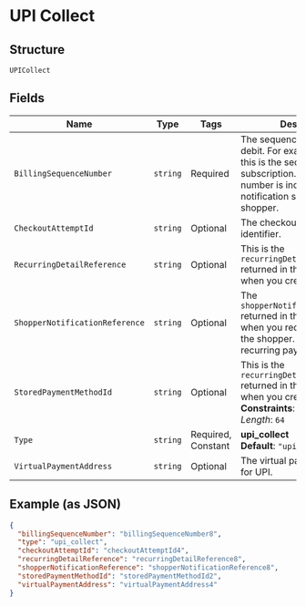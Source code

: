 
# UPI Collect

## Structure

`UPICollect`

## Fields

| Name | Type | Tags | Description |
|  --- | --- | --- | --- |
| `BillingSequenceNumber` | `string` | Required | The sequence number for the debit. For example, send **2** if this is the second debit for the subscription. The sequence number is included in the notification sent to the shopper. |
| `CheckoutAttemptId` | `string` | Optional | The checkout attempt identifier. |
| `RecurringDetailReference` | `string` | Optional | This is the `recurringDetailReference` returned in the response when you created the token. |
| `ShopperNotificationReference` | `string` | Optional | The `shopperNotificationReference` returned in the response when you requested to notify the shopper. Used for recurring payment only. |
| `StoredPaymentMethodId` | `string` | Optional | This is the `recurringDetailReference` returned in the response when you created the token.<br>**Constraints**: *Maximum Length*: `64` |
| `Type` | `string` | Required, Constant | **upi_collect**<br>**Default**: `"upi_collect"` |
| `VirtualPaymentAddress` | `string` | Optional | The virtual payment address for UPI. |

## Example (as JSON)

```json
{
  "billingSequenceNumber": "billingSequenceNumber8",
  "type": "upi_collect",
  "checkoutAttemptId": "checkoutAttemptId4",
  "recurringDetailReference": "recurringDetailReference8",
  "shopperNotificationReference": "shopperNotificationReference8",
  "storedPaymentMethodId": "storedPaymentMethodId2",
  "virtualPaymentAddress": "virtualPaymentAddress4"
}
```

